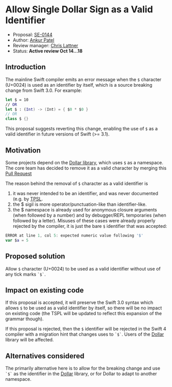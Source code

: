 # Allow Single Dollar Sign as a Valid Identifier

* Proposal: [SE-0144](0144-allow-single-dollar-sign-as-valid-identifier.md)
* Author: [Ankur Patel](https://github.com/ankurp)
* Review manager: [Chris Lattner](http://github.com/lattner)
* Status: **Active review Oct 14...18**

## Introduction

The mainline Swift compiler emits an error message when the `$` character
(U+0024) is used as an identifier by itself, which is a source breaking
change from Swift 3.0.  For example:

```swift
let $ = 10
// OR
let $ : (Int) -> (Int) = { $0 * $0 }
// OR
class $ {}
```

This proposal suggests reverting this change, enabling the use of `$` as a
valid identifier in future versions of Swift (>= 3.1).

## Motivation

Some projects depend on the 
[Dollar library](https://github.com/ankurp/Dollar), which uses `$`
as a namespace.
The core team has decided to remove it as a valid character by merging this
[Pull Request](https://github.com/apple/swift/pull/3901)

The reason behind the removal of `$` character as a valid identifier is 
1. it was never intended to be an identifier, and was never documented (e.g. by [TPSL](https://developer.apple.com/library/content/documentation/Swift/Conceptual/Swift_Programming_Language/LexicalStructure.html#//apple_ref/swift/grammar/identifier).
2. the $ sigil is more operator/punctuation-like than identifier-like.
3. the $ namespace is already used for anonymous closure arguments (when 
   followed by a number) and by debugger/REPL temporaries (when followed by
   a letter).  Misuses of these cases were already properly rejected by the
   compiler, it is just the bare `$` identifier that was accepted:

```swift
ERROR at line 1, col 5: expected numeric value following '$'
var $a = 5
```


## Proposed solution

Allow `$` character (U+0024) to be used as a valid identifier without use of
any tick marks `` `$` ``.

## Impact on existing code

If this proposal is accepted, it will preserve the Swift 3.0 syntax which allows
`$` to be used as a valid identifier by itself, so there will be no impact on 
existing code (the TSPL will be updated to reflect this expansion of the grammar
though).

If this proposal is rejected, then the `$` identifier will be rejected in the 
Swift 4 compiler with a migration hint that changes uses to `` `$` ``.  Users
of the [Dollar](https://github.com/ankurp/Dollar) library will be affected.

## Alternatives considered

The primarily alternative here is to allow for the breaking change and use 
`` `$` `` as the identifier in the [Dollar](https://github.com/ankurp/Dollar)
library, or for Dollar to adapt to another namespace.
